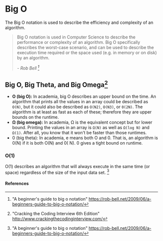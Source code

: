 # Big O

The Big O notation is used to describe the efficiency and complexity of an algorithm.

> Big O notation is used in Computer Science to describe the performance or complexity of an algorithm. Big O specifically describes the worst-case scenario, and can be used to describe the execution time required or the space used (e.g. in memory or on disk) by an algorithm.
>
> *- Rob Bell [^1]*



## Big O, Big Theta, and Big Omega[^2]

- **O (big O):**  In academia, big O describes an upper bound on the time. An algorithm that prints all the
  values in an array could be described as ` O(N)`, but it could also be described as `O(N2)`, `O(N3)`, or `0(2N)`. The algorithm is at least as fast as each of these; therefore they are upper bounds on the runtime.
-  **Ω (big omega):** In academia, Ω is the equivalent concept but for lower bound. Printing the values in
  an array is `Ω(N)` as well as `Ω(log N)` and `Ω(1)`. After all, you know that it won't be faster than those
  runtimes.
- 0 (big theta): In academia, e means both O and 0. That is, an algorithm is 0(N) if it is both O(N) and
  0( N). 0 gives a tight bound on runtime.



### O(1)

O(1) describes an algorithm that will always execute in the same time (or space) regardless of the size of the input data set. [^1]



#### References

[^1]: "A beginner's guide to big o notation" https://rob-bell.net/2009/06/a-beginners-guide-to-big-o-notation/ 
[^2]: "Cracking the Coding Interview 6th Edition" http://www.crackingthecodinginterview.com/